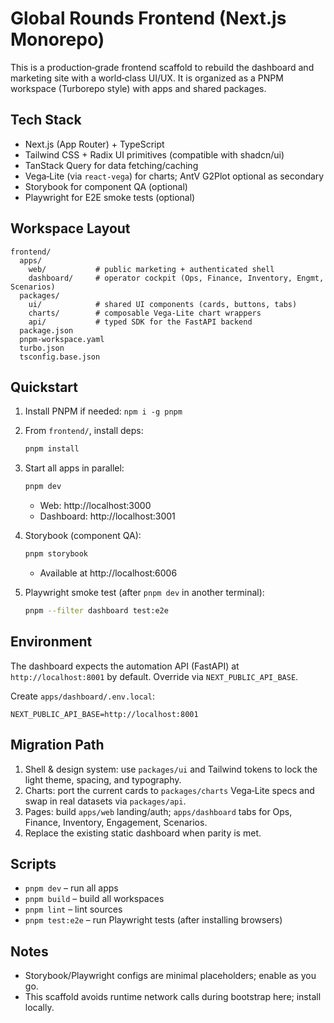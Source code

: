 # Global Rounds Frontend (Next.js Monorepo)

This is a production‑grade frontend scaffold to rebuild the dashboard and marketing site with a world‑class UI/UX. It is organized as a PNPM workspace (Turborepo style) with apps and shared packages.

## Tech Stack
- Next.js (App Router) + TypeScript
- Tailwind CSS + Radix UI primitives (compatible with shadcn/ui)
- TanStack Query for data fetching/caching
- Vega‑Lite (via `react-vega`) for charts; AntV G2Plot optional as secondary
- Storybook for component QA (optional)
- Playwright for E2E smoke tests (optional)

## Workspace Layout
```
frontend/
  apps/
    web/           # public marketing + authenticated shell
    dashboard/     # operator cockpit (Ops, Finance, Inventory, Engmt, Scenarios)
  packages/
    ui/            # shared UI components (cards, buttons, tabs)
    charts/        # composable Vega‑Lite chart wrappers
    api/           # typed SDK for the FastAPI backend
  package.json
  pnpm-workspace.yaml
  turbo.json
  tsconfig.base.json
```

## Quickstart
1) Install PNPM if needed: `npm i -g pnpm`
2) From `frontend/`, install deps:
   ```bash
   pnpm install
   ```
3) Start all apps in parallel:
   ```bash
   pnpm dev
   ```
   - Web: http://localhost:3000
   - Dashboard: http://localhost:3001

4) Storybook (component QA):
   ```bash
   pnpm storybook
   ```
   - Available at http://localhost:6006

5) Playwright smoke test (after `pnpm dev` in another terminal):
   ```bash
   pnpm --filter dashboard test:e2e
   ```

## Environment
The dashboard expects the automation API (FastAPI) at `http://localhost:8001` by default. Override via `NEXT_PUBLIC_API_BASE`.

Create `apps/dashboard/.env.local`:
```
NEXT_PUBLIC_API_BASE=http://localhost:8001
```

## Migration Path
1) Shell & design system: use `packages/ui` and Tailwind tokens to lock the light theme, spacing, and typography.
2) Charts: port the current cards to `packages/charts` Vega‑Lite specs and swap in real datasets via `packages/api`.
3) Pages: build `apps/web` landing/auth; `apps/dashboard` tabs for Ops, Finance, Inventory, Engagement, Scenarios.
4) Replace the existing static dashboard when parity is met.

## Scripts
- `pnpm dev` – run all apps
- `pnpm build` – build all workspaces
- `pnpm lint` – lint sources
- `pnpm test:e2e` – run Playwright tests (after installing browsers)

## Notes
- Storybook/Playwright configs are minimal placeholders; enable as you go.
- This scaffold avoids runtime network calls during bootstrap here; install locally.
